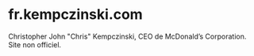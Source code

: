 # fr.kempczinski.com
Christopher John "Chris" Kempczinski, CEO de McDonald’s Corporation. Site non officiel.
